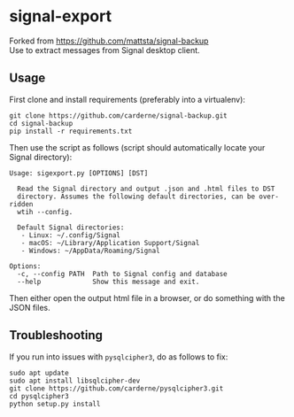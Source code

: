 # signal-export
Forked from https://github.com/mattsta/signal-backup  
Use to extract messages from Signal desktop client.

## Usage
First clone and install requirements (preferably into a virtualenv):
```
git clone https://github.com/carderne/signal-backup.git
cd signal-backup
pip install -r requirements.txt
```

Then use the script as follows (script should automatically locate your Signal directory):
```
Usage: sigexport.py [OPTIONS] [DST]

  Read the Signal directory and output .json and .html files to DST
  directory. Assumes the following default directories, can be over-ridden
  wtih --config.

  Default Signal directories:
   - Linux: ~/.config/Signal
   - macOS: ~/Library/Application Support/Signal
   - Windows: ~/AppData/Roaming/Signal

Options:
  -c, --config PATH  Path to Signal config and database
  --help             Show this message and exit.
```

Then either open the output html file in a browser, or do something with the JSON files.

## Troubleshooting
If you run into issues with `pysqlcipher3`, do as follows to fix:
```
sudo apt update
sudo apt install libsqlcipher-dev
git clone https://github.com/carderne/pysqlcipher3.git
cd pysqlcipher3
python setup.py install
```

